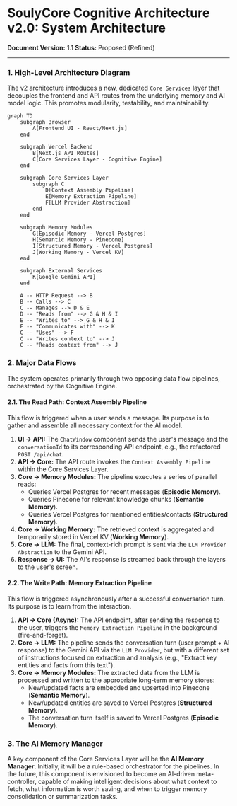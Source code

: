
# SoulyCore Cognitive Architecture v2.0: System Architecture

**Document Version:** 1.1
**Status:** Proposed (Refined)

---

### 1. High-Level Architecture Diagram

The v2 architecture introduces a new, dedicated `Core Services` layer that decouples the frontend and API routes from the underlying memory and AI model logic. This promotes modularity, testability, and maintainability.

```mermaid
graph TD
    subgraph Browser
        A[Frontend UI - React/Next.js]
    end

    subgraph Vercel Backend
        B[Next.js API Routes]
        C[Core Services Layer - Cognitive Engine]
    end

    subgraph Core Services Layer
        subgraph C
            D[Context Assembly Pipeline]
            E[Memory Extraction Pipeline]
            F[LLM Provider Abstraction]
        end
    end
    
    subgraph Memory Modules
        G[Episodic Memory - Vercel Postgres]
        H[Semantic Memory - Pinecone]
        I[Structured Memory - Vercel Postgres]
        J[Working Memory - Vercel KV]
    end

    subgraph External Services
        K[Google Gemini API]
    end

    A -- HTTP Request --> B
    B -- Calls --> C
    C -- Manages --> D & E
    D -- "Reads from" --> G & H & I
    E -- "Writes to" --> G & H & I
    F -- "Communicates with" --> K
    C -- "Uses" --> F
    C -- "Writes context to" --> J
    C -- "Reads context from" --> J
```

### 2. Major Data Flows

The system operates primarily through two opposing data flow pipelines, orchestrated by the Cognitive Engine.

#### 2.1. The Read Path: Context Assembly Pipeline

This flow is triggered when a user sends a message. Its purpose is to gather and assemble all necessary context for the AI model.

1.  **UI -> API:** The `ChatWindow` component sends the user's message and the `conversationId` to its corresponding API endpoint, e.g., the refactored `POST /api/chat`.
2.  **API -> Core:** The API route invokes the `Context Assembly Pipeline` within the Core Services Layer.
3.  **Core -> Memory Modules:** The pipeline executes a series of parallel reads:
    *   Queries Vercel Postgres for recent messages (**Episodic Memory**).
    *   Queries Pinecone for relevant knowledge chunks (**Semantic Memory**).
    *   Queries Vercel Postgres for mentioned entities/contacts (**Structured Memory**).
4.  **Core -> Working Memory:** The retrieved context is aggregated and temporarily stored in Vercel KV (**Working Memory**).
5.  **Core -> LLM:** The final, context-rich prompt is sent via the `LLM Provider Abstraction` to the Gemini API.
6.  **Response -> UI:** The AI's response is streamed back through the layers to the user's screen.

#### 2.2. The Write Path: Memory Extraction Pipeline

This flow is triggered asynchronously after a successful conversation turn. Its purpose is to learn from the interaction.

1.  **API -> Core (Async):** The API endpoint, after sending the response to the user, triggers the `Memory Extraction Pipeline` in the background (fire-and-forget).
2.  **Core -> LLM:** The pipeline sends the conversation turn (user prompt + AI response) to the Gemini API via the `LLM Provider`, but with a different set of instructions focused on extraction and analysis (e.g., "Extract key entities and facts from this text").
3.  **Core -> Memory Modules:** The extracted data from the LLM is processed and written to the appropriate long-term memory stores:
    *   New/updated facts are embedded and upserted into Pinecone (**Semantic Memory**).
    *   New/updated entities are saved to Vercel Postgres (**Structured Memory**).
    *   The conversation turn itself is saved to Vercel Postgres (**Episodic Memory**).

### 3. The AI Memory Manager

A key component of the Core Services Layer will be the **AI Memory Manager**. Initially, it will be a rule-based orchestrator for the pipelines. In the future, this component is envisioned to become an AI-driven meta-controller, capable of making intelligent decisions about what context to fetch, what information is worth saving, and when to trigger memory consolidation or summarization tasks.
